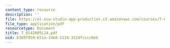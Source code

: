 ```yaml
---
content_type: resource
description: ''
file: https://ol-ocw-studio-app-production.s3.amazonaws.com/courses/7-014-introductory-biology-spring-2005/6369f959b51a14e82124322dfcccc0eb_7_0142005L24.pdf
file_type: application/pdf
resourcetype: Document
title: 7_0142005L24.pdf
uid: 6369f959-b51a-14e8-2124-322dfcccc0eb
---
```

